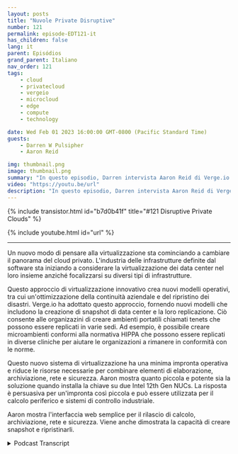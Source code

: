 ```yaml
---
layout: posts
title: "Nuvole Private Disruptive"
number: 121
permalink: episode-EDT121-it
has_children: false
lang: it
parent: Episódios
grand_parent: Italiano
nav_order: 121
tags:
    - cloud
    - privatecloud
    - vergeio
    - microcloud
    - edge
    - compute
    - technology

date: Wed Feb 01 2023 16:00:00 GMT-0800 (Pacific Standard Time)
guests:
    - Darren W Pulsipher
    - Aaron Reid

img: thumbnail.png
image: thumbnail.png
summary: "In questo episodio, Darren intervista Aaron Reid di Verge.io sulla loro tecnologia di cloud privato disruptiva che sta rendendo i cloud privati disponibili nel data center e sul campo."
video: "https://youtu.be/url"
description: "In questo episodio, Darren intervista Aaron Reid di Verge.io sulla loro tecnologia di cloud privato disruptiva che sta rendendo i cloud privati disponibili nel data center e sul campo."
---
```


<div>
{% include transistor.html id="b7d0b41f" title="#121 Disruptive Private Clouds" %}

{% include youtube.html id="url" %}
</div>

---

Un nuovo modo di pensare alla virtualizzazione sta cominciando a cambiare il panorama del cloud privato. L'industria delle infrastrutture definite dal software sta iniziando a considerare la virtualizzazione dei data center nel loro insieme anziché focalizzarsi su diversi tipi di infrastrutture.

Questo approccio di virtualizzazione innovativo crea nuovi modelli operativi, tra cui un'ottimizzazione della continuità aziendale e del ripristino dei disastri. Verge.io ha adottato questo approccio, fornendo nuovi modelli che includono la creazione di snapshot di data center e la loro replicazione. Ciò consente alle organizazini di creare ambienti portatili chiamati tenets che possono essere replicati in varie sedi. Ad esempio, è possibile creare microambienti conformi alla normativa HIPPA che possono essere replicati in diverse cliniche per aiutare le organizazioni a rimanere in conformità con le norme.

Questo nuovo sistema di virtualizzazione ha una minima impronta operativa e riduce le risorse necessarie per combinare elementi di elaborazione, archiviazione, rete e sicurezza. Aaron mostra quanto piccola e potente sia la soluzione quando installa la chiave su due Intel 12th Gen NUCs. La risposta è persuasiva per un'impronta così piccola e può essere utilizzata per il calcolo periferico e sistemi di controllo industriale.

Aaron mostra l'interfaccia web semplice per il rilascio di calcolo, archiviazione, rete e sicurezza. Viene anche dimostrata la capacità di creare snapshot e ripristinarli.



<details>
<summary> Podcast Transcript </summary>

<p></p>

</details>
